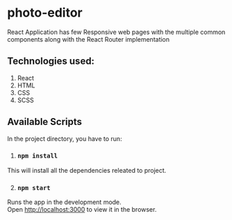 # photo-editor
React Application has few Responsive web pages with the multiple common components along with the React Router implementation

## Technologies used:
1. React
2. HTML
3. CSS
4. SCSS

## Available Scripts

In the project directory, you have to run:

1. ### `npm install`

This will install all the dependencies releated to project.

2. ### `npm start`

Runs the app in the development mode.<br>
Open [http://localhost:3000](http://localhost:3000) to view it in the browser.
